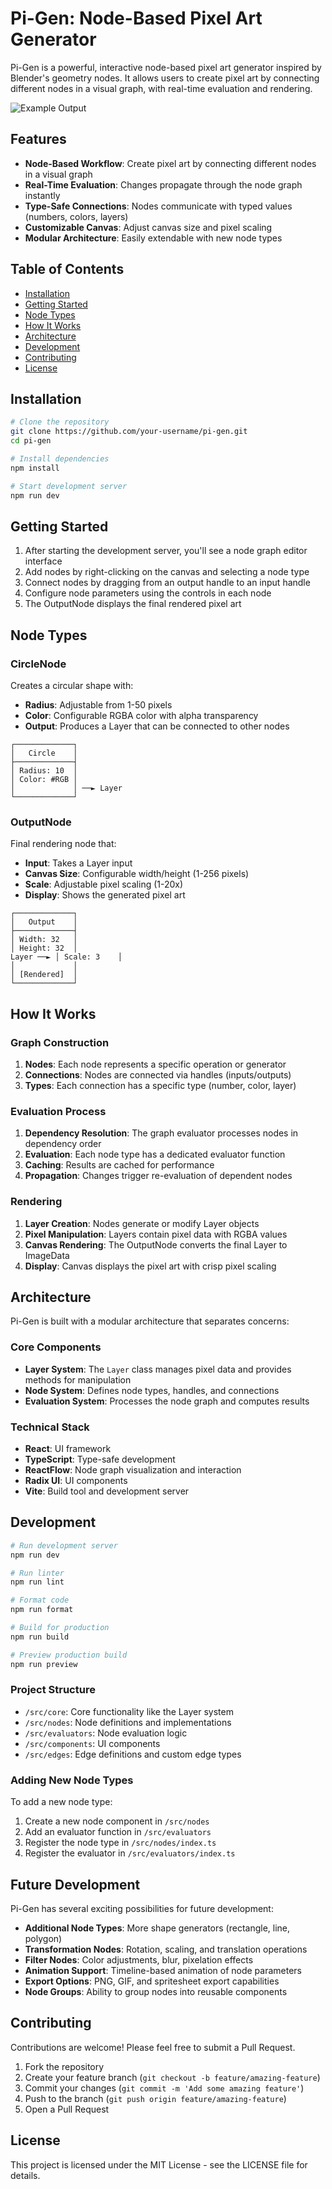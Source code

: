 # Pi-Gen: Node-Based Pixel Art Generator

Pi-Gen is a powerful, interactive node-based pixel art generator inspired by Blender's geometry nodes. It allows users to create pixel art by connecting different nodes in a visual graph, with real-time evaluation and rendering.

![Example Output](public/example.png)

## Features

- **Node-Based Workflow**: Create pixel art by connecting different nodes in a visual graph
- **Real-Time Evaluation**: Changes propagate through the node graph instantly
- **Type-Safe Connections**: Nodes communicate with typed values (numbers, colors, layers)
- **Customizable Canvas**: Adjust canvas size and pixel scaling
- **Modular Architecture**: Easily extendable with new node types

## Table of Contents

- [Installation](#installation)
- [Getting Started](#getting-started)
- [Node Types](#node-types)
- [How It Works](#how-it-works)
- [Architecture](#architecture)
- [Development](#development)
- [Contributing](#contributing)
- [License](#license)

## Installation

```bash
# Clone the repository
git clone https://github.com/your-username/pi-gen.git
cd pi-gen

# Install dependencies
npm install

# Start development server
npm run dev
```

## Getting Started

1. After starting the development server, you'll see a node graph editor interface
2. Add nodes by right-clicking on the canvas and selecting a node type
3. Connect nodes by dragging from an output handle to an input handle
4. Configure node parameters using the controls in each node
5. The OutputNode displays the final rendered pixel art

## Node Types

### CircleNode

Creates a circular shape with:

- **Radius**: Adjustable from 1-50 pixels
- **Color**: Configurable RGBA color with alpha transparency
- **Output**: Produces a Layer that can be connected to other nodes

```
┌─────────────┐
│   Circle    │
├─────────────┤
│ Radius: 10  │
│ Color: #RGB │
│             │ ──► Layer
└─────────────┘
```

### OutputNode

Final rendering node that:

- **Input**: Takes a Layer input
- **Canvas Size**: Configurable width/height (1-256 pixels)
- **Scale**: Adjustable pixel scaling (1-20x)
- **Display**: Shows the generated pixel art

```
┌─────────────┐
│   Output    │
├─────────────┤
│ Width: 32   │
│ Height: 32  │
Layer ──► │ Scale: 3    │
│             │
│ [Rendered]  │
└─────────────┘
```

## How It Works

### Graph Construction

1. **Nodes**: Each node represents a specific operation or generator
2. **Connections**: Nodes are connected via handles (inputs/outputs)
3. **Types**: Each connection has a specific type (number, color, layer)

### Evaluation Process

1. **Dependency Resolution**: The graph evaluator processes nodes in dependency order
2. **Evaluation**: Each node type has a dedicated evaluator function
3. **Caching**: Results are cached for performance
4. **Propagation**: Changes trigger re-evaluation of dependent nodes

### Rendering

1. **Layer Creation**: Nodes generate or modify Layer objects
2. **Pixel Manipulation**: Layers contain pixel data with RGBA values
3. **Canvas Rendering**: The OutputNode converts the final Layer to ImageData
4. **Display**: Canvas displays the pixel art with crisp pixel scaling

## Architecture

Pi-Gen is built with a modular architecture that separates concerns:

### Core Components

- **Layer System**: The `Layer` class manages pixel data and provides methods for manipulation
- **Node System**: Defines node types, handles, and connections
- **Evaluation System**: Processes the node graph and computes results

### Technical Stack

- **React**: UI framework
- **TypeScript**: Type-safe development
- **ReactFlow**: Node graph visualization and interaction
- **Radix UI**: UI components
- **Vite**: Build tool and development server

## Development

```bash
# Run development server
npm run dev

# Run linter
npm run lint

# Format code
npm run format

# Build for production
npm run build

# Preview production build
npm run preview
```

### Project Structure

- `/src/core`: Core functionality like the Layer system
- `/src/nodes`: Node definitions and implementations
- `/src/evaluators`: Node evaluation logic
- `/src/components`: UI components
- `/src/edges`: Edge definitions and custom edge types

### Adding New Node Types

To add a new node type:

1. Create a new node component in `/src/nodes`
2. Add an evaluator function in `/src/evaluators`
3. Register the node type in `/src/nodes/index.ts`
4. Register the evaluator in `/src/evaluators/index.ts`

## Future Development

Pi-Gen has several exciting possibilities for future development:

- **Additional Node Types**: More shape generators (rectangle, line, polygon)
- **Transformation Nodes**: Rotation, scaling, and translation operations
- **Filter Nodes**: Color adjustments, blur, pixelation effects
- **Animation Support**: Timeline-based animation of node parameters
- **Export Options**: PNG, GIF, and spritesheet export capabilities
- **Node Groups**: Ability to group nodes into reusable components

## Contributing

Contributions are welcome! Please feel free to submit a Pull Request.

1. Fork the repository
2. Create your feature branch (`git checkout -b feature/amazing-feature`)
3. Commit your changes (`git commit -m 'Add some amazing feature'`)
4. Push to the branch (`git push origin feature/amazing-feature`)
5. Open a Pull Request

## License

This project is licensed under the MIT License - see the LICENSE file for details.
